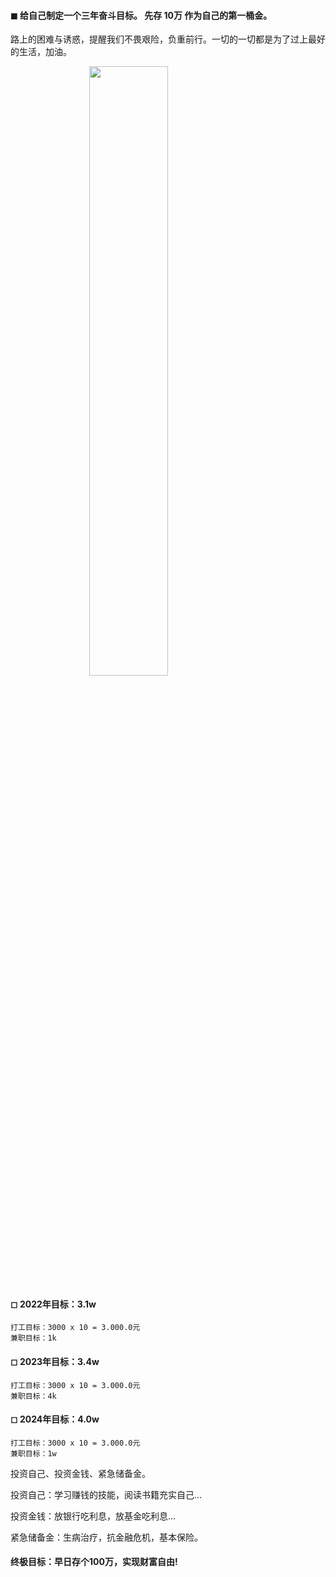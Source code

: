#### ◼ 给自己制定一个三年奋斗目标。 先存 10万 作为自己的第一桶金。

路上的困难与诱惑，提醒我们不畏艰险，负重前行。一切的一切都是为了过上最好的生活，加油。

<img src="https://gimg2.baidu.com/image_search/src=http%3A%2F%2Fpic.51yuansu.com%2Fpic3%2Fcover%2F01%2F01%2F22%2F58de585bd5c74_610.jpg&refer=http%3A%2F%2Fpic.51yuansu.com&app=2002&size=f9999,10000&q=a80&n=0&g=0n&fmt=jpeg?sec=1647762674&t=861847c2a7b980969e06fe5fcd4a920c" style="display:block; margin:0 auto;" width="50%">

#### ◻ 2022年目标：3.1w
    打工目标：3000 x 10 = 3.000.0元
    兼职目标：1k

#### ◻ 2023年目标：3.4w
    打工目标：3000 x 10 = 3.000.0元
    兼职目标：4k

#### ◻ 2024年目标：4.0w
    打工目标：3000 x 10 = 3.000.0元
    兼职目标：1w
    
投资自己、投资金钱、紧急储备金。

投资自己：学习赚钱的技能，阅读书籍充实自己...

投资金钱：放银行吃利息，放基金吃利息...

紧急储备金：生病治疗，抗金融危机，基本保险。


#### 终极目标：早日存个100万，实现财富自由!
